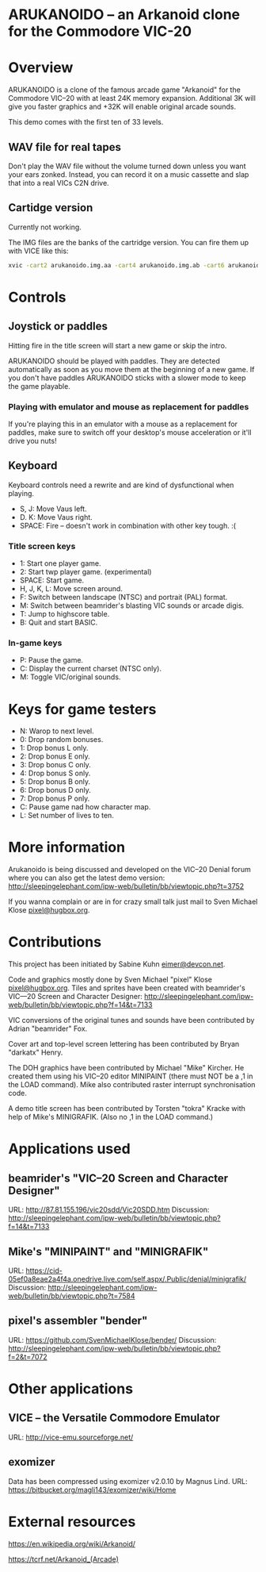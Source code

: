 ARUKANOIDO – an Arkanoid clone for the Commodore VIC-20
=======================================================


# Overview

ARUKANOIDO is a clone of the famous arcade game "Arkanoid" for the
Commodore VIC–20 with at least 24K memory expansion.  Additional
3K will give you faster graphics and +32K will enable original
arcade sounds.

This demo comes with the first ten of 33 levels.

## WAV file for real tapes

Don't play the WAV file without the volume turned down unless you
want your ears zonked.  Instead, you can record it on a music
cassette and slap that into a real VICs C2N drive.

## Cartidge version

Currently not working.

The IMG files are the banks of the cartridge version.  You can
fire them up with VICE like this:

```sh
xvic -cart2 arukanoido.img.aa -cart4 arukanoido.img.ab -cart6 arukanoido.img.ac -cartA arukanoido.img.ad
```

# Controls

## Joystick or paddles

Hitting fire in the title screen will start a new game or skip the
intro.

ARUKANOIDO should be played with paddles.  They are detected
automatically as soon as you move them at the beginning of a new game.
If you don't have paddles ARUKANOIDO sticks with a slower mode to keep
the game playable.

### Playing with emulator and mouse as replacement for paddles

If you're playing this in an emulator with a mouse as a replacement
for paddles, make sure to switch off your desktop's mouse
acceleration or it'll drive you nuts!

## Keyboard

Keyboard controls need a rewrite and are kind of dysfunctional
when playing.

* S, J: Move Vaus left.
* D. K: Move Vaus right.
* SPACE: Fire – doesn't work in combination with other key tough. :(

### Title screen keys

* 1: Start one player game.
* 2: Start twp player game. (experimental)
* SPACE: Start game.
* H, J, K, L: Move screen around.
* F: Switch between landscape (NTSC) and portrait (PAL) format.
* M: Switch between beamrider's blasting VIC sounds or arcade digis.
* T: Jump to highscore table.
* B: Quit and start BASIC.

### In-game keys

* P: Pause the game.
* C: Display the current charset (NTSC only).
* M: Toggle VIC/original sounds.


# Keys for game testers

* N: Warop to next level.
* 0: Drop random bonuses.
* 1: Drop bonus L only.
* 2: Drop bonus E only.
* 3: Drop bonus C only.
* 4: Drop bonus S only.
* 5: Drop bonus B only.
* 6: Drop bonus D only.
* 7: Drop bonus P only.
* C: Pause game nad how character map.
* L: Set number of lives to ten.


# More information

Arukanoido is being discussed and developed on the VIC–20 Denial forum
where you can also get the latest demo version:
http://sleepingelephant.com/ipw-web/bulletin/bb/viewtopic.php?t=3752

If you wanna complain or are in for crazy small talk just mail to
Sven Michael Klose <pixel@hugbox.org>.


# Contributions

This project has been initiated by Sabine Kuhn <eimer@devcon.net>.

Code and graphics mostly done by Sven Michael "pixel" Klose 
<pixel@hugbox.org>.  Tiles and sprites have been created with beamrider's
VIC—20 Screen and Character Designer:
http://sleepingelephant.com/ipw-web/bulletin/bb/viewtopic.php?f=14&t=7133

VIC conversions of the original tunes and sounds have been contributed
by Adrian "beamrider" Fox.

Cover art and top-level screen lettering has been contributed by Bryan
"darkatx" Henry.

The DOH graphics have been contributed by Michael "Mike" Kircher.  He
created them using his VIC–20 editor MINIPAINT (there must NOT be a ,1 in
the LOAD command).
Mike also contributed raster interrupt synchronisation code.

A demo title screen has been contributed by Torsten "tokra" Kracke with
help of Mike's MINIGRAFIK. (Also no ,1 in the LOAD command.)


# Applications used

## beamrider's "VIC–20 Screen and Character Designer"

URL: http://87.81.155.196/vic20sdd/Vic20SDD.htm
Discussion: http://sleepingelephant.com/ipw-web/bulletin/bb/viewtopic.php?f=14&t=7133

## Mike's "MINIPAINT" and "MINIGRAFIK"

URL: https://cid-05ef0a8eae2a4f4a.onedrive.live.com/self.aspx/.Public/denial/minigrafik/
Discussion: http://sleepingelephant.com/ipw-web/bulletin/bb/viewtopic.php?t=7584

## pixel's assembler "bender"

URL: https://github.com/SvenMichaelKlose/bender/
Discussion: http://sleepingelephant.com/ipw-web/bulletin/bb/viewtopic.php?f=2&t=7072


# Other applications

## VICE – the Versatile Commodore Emulator

URL: http://vice-emu.sourceforge.net/

## exomizer

Data has been compressed using exomizer v2.0.10 by Magnus Lind.
URL: https://bitbucket.org/magli143/exomizer/wiki/Home


# External resources

https://en.wikipedia.org/wiki/Arkanoid/

https://tcrf.net/Arkanoid_(Arcade)
